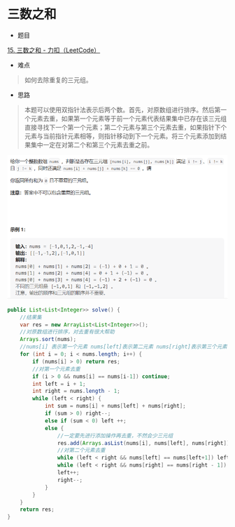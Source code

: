 # 三数之和

- 题目

[15. 三数之和 - 力扣（LeetCode）](https://leetcode.cn/problems/3sum/description/)

- 难点

> 如何去除重复的三元组。

- 思路

> 本题可以使用双指针法表示后两个数。首先，对原数组进行排序。然后第一个元素去重，如果第一个元素等于前一个元素代表结果集中已存在该三元组直接寻找下一个第一个元素；第二个元素与第三个元素去重，如果指针下个元素与当前指针元素相等，则指针移动到下一个元素。将三个元素添加到结果集中一定在对第二个和第三个元素去重之前。

![Snipaste_2023-07-25_04-36-10](三数之和/Snipaste_2023-07-25_04-36-10.png)

```java
public List<List<Integer>> solve() {
    //结果集
    var res = new ArrayList<List<Integer>>();
    //对原数组进行排序，对去重有很大帮助
    Arrays.sort(nums);
    //nums[i] 表示第一个元素 nums[left]表示第二元素 nums[right]表示第三个元素
    for (int i = 0; i < nums.length; i++) {
        if (nums[i] > 0) return res;
        //对第一个元素去重  
        if (i > 0 && nums[i] == nums[i-1]) continue;
        int left = i + 1;
        int right = nums.length - 1;
        while (left < right) {
            int sum = nums[i] + nums[left] + nums[right];
            if (sum > 0) right--;
            else if (sum < 0) left ++;
            else {
                //一定要先进行添加操作再去重，不然会少三元组
                res.add(Arrays.asList(nums[i], nums[left], nums[right]));
                //对第二个元素去重
                while (left < right && nums[left] == nums[left+1]) left++;
                while (left < right && nums[right] == nums[right - 1]) right--;
                left++;
                right--;
            }
        }
    }
    return res;
}
```

